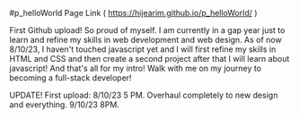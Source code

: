 #p_helloWorld      Page Link ( https://hijearim.github.io/p_helloWorld/ )

First Github upload! So proud of myself. I am currently in a gap year just to learn and refine my skills in web development and web design.
As of now 8/10/23, I haven't touched javascript yet and I will first refine my skills in HTML and CSS and then create a second project after that I will learn about javascript!
And that's all for my intro! Walk with me on my journey to becoming a full-stack developer!

UPDATE!
First upload: 8/10/23 5 PM.
Overhaul completely to new design and everything. 9/10/23 8PM.
